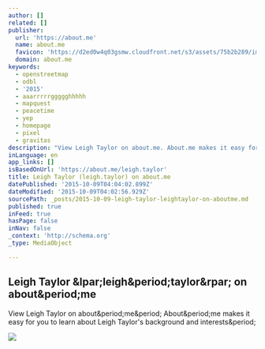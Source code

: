 ```yaml
---
author: []
related: []
publisher:
  url: 'https://about.me'
  name: about.me
  favicon: 'https://d2ed0w4q03gsmw.cloudfront.net/s3/assets/75b2b289/images/icons/favicon.ico'
  domain: about.me
keywords:
  - openstreetmap
  - odbl
  - '2015'
  - aaarrrrrggggghhhhh
  - mapquest
  - peacetime
  - yep
  - homepage
  - pixel
  - gravitas
description: "View Leigh Taylor on about.me. About.me makes it easy for you to learn about Leigh Taylor's background and interests."
inLanguage: en
app_links: []
isBasedOnUrl: 'https://about.me/leigh.taylor'
title: Leigh Taylor (leigh.taylor) on about.me
datePublished: '2015-10-09T04:04:02.899Z'
dateModified: '2015-10-09T04:02:56.929Z'
sourcePath: _posts/2015-10-09-leigh-taylor-leightaylor-on-aboutme.md
published: true
inFeed: true
hasPage: false
inNav: false
_context: 'http://schema.org'
_type: MediaObject

---
```

<article style=""><h1>Leigh Taylor &amp;lpar;leigh&amp;period;taylor&amp;rpar; on about&amp;period;me</h1><p>View Leigh Taylor on about&amp;period;me&amp;period; About&amp;period;me makes it easy for you to learn about Leigh Taylor's background and interests&amp;period;</p><img src="http://o.aolcdn.com/dims-global/dims/ABOUTME/5/200/200/100/http://d3mod6n032mdiz.cloudfront.net/thumb2/l/e/i/leigh.taylor/leigh.taylor-840x560.jpg" /></article>
